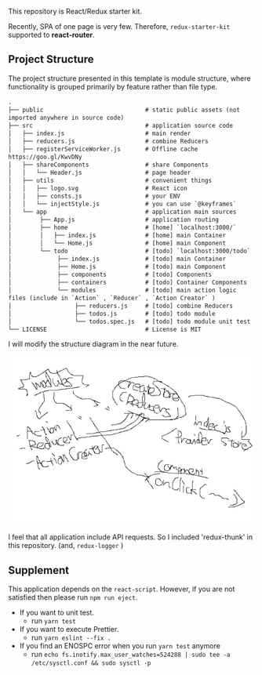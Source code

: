 This repository is React/Redux starter kit.

Recently, SPA of one page is very few. Therefore, `redux-starter-kit` supported to **react-router**.

## Project Structure

The project structure presented in this template is module structure, where functionality is grouped primarily by feature rather than file type.

```
.
├── public                             # static public assets (not imported anywhere in source code)
├── src                                # application source code
│   ├── index.js                       # main render
│   ├── reducers.js                    # combine Reducers
│   ├── registerServiceWorker.js       # Offline cache https://goo.gl/KwvDNy
│   ├── shareComponents                # share Components
│   │   └── Header.js                  # page header
│   ├── utils                          # convenient things
│   │   ├── logo.svg                   # React icon
│   │   ├── consts.js                  # your ENV
│   │   └── injectStyle.js             # you can use `@keyframes`
│   └── app                            # application main sources
│        ├── App.js                    # application routing
│        ├── home                      # [home] `localhost:3000/`
│        │   ├── index.js              # [home] main Container
│        │   └── Home.js               # [home] main Component
│        └── todo                      # [todo] `localhost:3000/todo`
│             ├── index.js             # [todo] main Container
│             ├── Home.js              # [todo] main Component
│             ├── components           # [todo] Components
│             ├── containers           # [todo] Container Components
│             └── modules              # [todo] main action logic files (include in `Action` , `Reducer` , `Action Creator` )
│                  ├── reducers.js     # [todo] combine Reducers
│                  ├── todos.js        # [todo] todo module
│                  └── todos.spec.js   # [todo] todo module unit test
└── LICENSE                            # License is MIT
```

I will modify the structure diagram in the near future.

![structure](https://raw.githubusercontent.com/shiopon01/redux-starter-kit/images/structure.jpg)

I feel that all application include API requests. So I included 'redux-thunk' in this repository. (and, `redux-logger` )

## Supplement

This application depends on the `react-script`. However, if you are not satisfied then please run `npm run eject`.

- If you want to unit test.
  - run `yarn test`
- If you want to execute Prettier.
  - run `yarn eslint --fix .`
- If you find an ENOSPC error when you run `yarn test` anymore
  - run `echo fs.inotify.max_user_watches=524288 | sudo tee -a /etc/sysctl.conf && sudo sysctl -p`